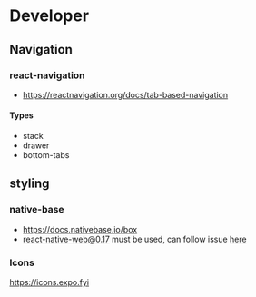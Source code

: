 # Developer
## Navigation
### react-navigation
- https://reactnavigation.org/docs/tab-based-navigation

#### Types
- stack 
- drawer
- bottom-tabs

## styling 
### native-base
- https://docs.nativebase.io/box
- react-native-web@0.17 must be used, can follow issue [here](https://github.com/GeekyAnts/NativeBase/issues/5075)

### Icons
https://icons.expo.fyi